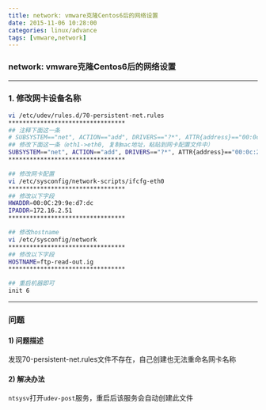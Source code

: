 ```yaml
---
title: network: vmware克隆Centos6后的网络设置
date: 2015-11-06 10:28:00
categories: linux/advance
tags: [vmware,network]
---
```

### network: vmware克隆Centos6后的网络设置

---

### 1. 修改网卡设备名称
``` bash
vi /etc/udev/rules.d/70-persistent-net.rules
*********************************
## 注释下面这一条
# SUBSYSTEM=="net", ACTION=="add", DRIVERS=="?*", ATTR{address}=="00:0c:29:a1:18:72", ATTR{type}=="1", KERNEL=="eth*", NAME="eth0"
## 修改下面这一条（eth1->eth0, 复制mac地址，粘贴到网卡配置文件中）
SUBSYSTEM=="net", ACTION=="add", DRIVERS=="?*", ATTR{address}=="00:0c:29:9e:d7:dc", ATTR{type}=="1", KERNEL=="eth*", NAME="eth0"
*********************************

## 修改网卡配置
vi /etc/sysconfig/network-scripts/ifcfg-eth0
*********************************
## 修改以下字段
HWADDR=00:0C:29:9e:d7:dc
IPADDR=172.16.2.51
*********************************

## 修改hostname
vi /etc/sysconfig/network
*********************************
## 修改以下字段
HOSTNAME=ftp-read-out.ig
*********************************

## 重启机器即可
init 6
```

---

### 问题
#### 1) 问题描述
发现70-persistent-net.rules文件不存在，自己创建也无法重命名网卡名称

#### 2) 解决办法
`ntsysv`打开`udev-post`服务，重启后该服务会自动创建此文件